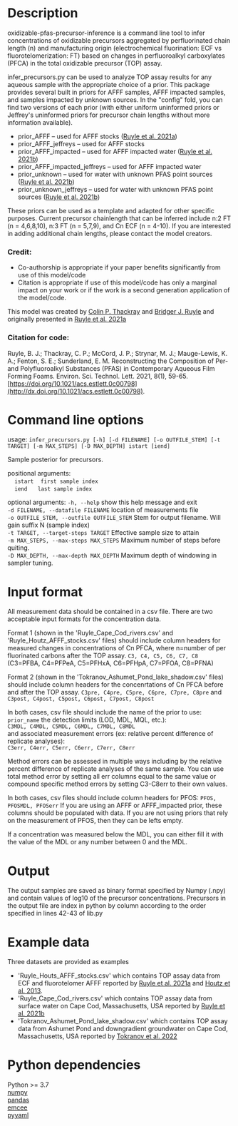 # Description
oxidizable-pfas-precursor-inference is a command line tool to infer concentrations of oxidizable
precursors aggregated by perfluorinated chain length (n) and manufacturing
origin (electrochemical fluorination: ECF vs fluorotelomerization: FT) based
on changes in perfluoroalkyl carboxylates (PFCA) in the total oxidizable
precursor (TOP) assay.

infer_precursors.py can be used to analyze TOP assay results for any aqueous
sample with the appropriate choice of a prior. This package
provides several built in priors for AFFF samples, AFFF impacted samples, and
samples impacted by unknown sources. In the "config" fold, you can find two
versions of each prior (with either uniform uninformed priors or Jeffrey's
uninformed priors for precursor chain lengths without more information
available).
  * prior_AFFF – used for AFFF stocks ([Ruyle et al. 2021a](http://dx.doi.org/10.1021/acs.estlett.0c00798))
  * prior_AFFF_jeffreys – used for AFFF stocks
  * prior_AFFF_impacted – used for AFFF impacted water ([Ruyle et al. 2021b](http://dx.doi.org/10.1021/acs.est.0c07296))
  * prior_AFFF_impacted_jeffreys – used for AFFF impacted water
  * prior_unknown – used for water with unknown PFAS point sources ([Ruyle et al. 2021b](http://dx.doi.org/10.1021/acs.est.0c07296))  
  * prior_unknown_jeffreys – used for water with unknown PFAS point sources ([Ruyle et al. 2021b](http://dx.doi.org/10.1021/acs.est.0c07296))  

These priors can be used as a template and adapted for other specific purposes.
Current precursor chainlength that can be inferred include n:2 FT (n = 4,6,8,10),
n:3 FT (n = 5,7,9), and Cn ECF (n = 4-10). If you are interested in adding additional
chain lengths, please contact the model creators.

### Credit:
  * Co-authorship is appropriate if your paper benefits significantly from use
  of this model/code  
  * Citation is appropriate if use of this model/code has only a marginal impact
  on your work or if the work is a second generation application of the model/code.

This model was created by
[Colin P. Thackray](https://scholar.harvard.edu/thackray/about) and
[Bridger J. Ruyle](https://scholar.harvard.edu/ruyle) and originally
presented in [Ruyle et al. 2021a](http://dx.doi.org/10.1021/acs.estlett.0c00798)

### Citation for code:

Ruyle, B. J.; Thackray, C. P.; McCord, J. P.; Strynar, M. J.; Mauge-Lewis, K. A.; Fenton, S. E.; Sunderland, E. M. Reconstructing the Composition of Per- and Polyfluoroalkyl Substances (PFAS) in Contemporary Aqueous Film Forming Foams. Environ. Sci. Technol. Lett. 2021, 8(1), 59-65. [https://doi.org/10.1021/acs.estlett.0c00798](http://dx.doi.org/10.1021/acs.estlett.0c00798).

# Command line options
usage: `infer_precursors.py [-h] [-d FILENAME] [-o OUTFILE_STEM] [-t TARGET] [-m MAX_STEPS] [-D MAX_DEPTH] istart [iend]`

Sample posterior for precursors.

positional arguments:  
&nbsp;&nbsp;&nbsp;&nbsp;`istart`&nbsp;&nbsp;&nbsp;&nbsp;`first sample index`  
&nbsp;&nbsp;&nbsp;&nbsp;`iend`&nbsp;&nbsp;&nbsp;&nbsp;&nbsp;&nbsp;`last sample index`

optional arguments:
  `-h, --help`            show this help message and exit  
  `-d FILENAME, --datafile FILENAME`
                        location of measurements file  
  `-o OUTFILE_STEM, --outfile OUTFILE_STEM`
                        Stem for output filename. Will gain suffix N (sample index)  
  `-t TARGET, --target-steps TARGET`
                        Effective sample size to attain  
  `-m MAX_STEPS, --max-steps MAX_STEPS`
                        Maximum number of steps before quiting.  
  `-D MAX_DEPTH, --max-depth MAX_DEPTH`
                        Maximum depth of windowing in sampler tuning.  

# Input format
All measurement data should be contained in a csv file. There are two acceptable
input formats for the concentration data.

Format 1 (shown in the 'Ruyle_Cape_Cod_rivers.csv' and 'Ruyle_Houtz_AFFF_stocks.csv'
files) should include column headers for measured changes in concentrations of
Cn PFCA, where n=number of per fluorinated carbons after the TOP assay.
`C3, C4, C5, C6, C7, C8`  
(C3=PFBA, C4=PFPeA, C5=PFHxA, C6=PFHpA, C7=PFOA, C8=PFNA)  

Format 2 (shown in the 'Tokranov_Ashumet_Pond_lake_shadow.csv'
files) should include column headers for the concenrtations of Cn PFCA before
and after the TOP assay.
`C3pre, C4pre, C5pre, C6pre, C7pre, C8pre`
and
`C3post, C4post, C5post, C6post, C7post, C8post`

In both cases, csv file should include the name of the prior to use:  
`prior_name`
the detection limits (LOD, MDL, MQL, etc.):  
`C3MDL, C4MDL, C5MDL, C6MDL, C7MDL, C8MDL`  
and associated measurement errors (ex: relative percent difference of replicate analyses):  
`C3err, C4err, C5err, C6err, C7err, C8err`  

Method errors can be assessed in multiple ways including by the relative percent difference of replicate analyses of the same sample. You can use total method error by setting all err columns equal to the same value or compound specific method errors by
setting C3-C8err to their own values.

In both cases, csv files should include column headers for PFOS:
`PFOS, PFOSMDL, PFOSerr`
If you are using an AFFF or AFFF_impacted prior, these columns should be
populated with data. If you are not using priors that rely on the measurement of
PFOS, then they can be lefts empty.

If a concentration was measured below the MDL, you can either fill it with the
value of the MDL or any number between 0 and the MDL.

# Output
The output samples are saved as binary format specified by Numpy (.npy)
and contain values of log10 of the precursor concentrations. Precursors in the
output file are index in python by column according to the order specified in
lines 42-43 of lib.py

# Example data
Three datasets are provided as examples
* 'Ruyle_Houts_AFFF_stocks.csv' which contains TOP assay data from ECF and fluorotelomer AFFF
reported by [Ruyle et al. 2021a](http://dx.doi.org/10.1021/acs.estlett.0c00798) and
[Houtz et al. 2013](https://doi.org/10.1021/es4018877).
* 'Ruyle_Cape_Cod_rivers.csv' which contains TOP assay data from surface water on Cape
Cod, Massachusetts, USA reported by [Ruyle et al. 2021b](http://dx.doi.org/10.1021/acs.est.0c07296)
* 'Tokranov_Ashumet_Pond_lake_shadow.csv' which contains TOP assay data from Ashumet Pond and downgradient groundwater on Cape
Cod, Massachusetts, USA reported by [Tokranov et al. 2022](http://xlink.rsc.org/?DOI=D1EM00329A)

# Python dependencies
Python >= 3.7  
[numpy](https://numpy.org/doc/stable/user/install.html)  
[pandas](https://pandas.pydata.org/pandas-docs/stable/getting_started/install.html)  
[emcee](https://emcee.readthedocs.io/en/stable/user/install/)  
[pyyaml](https://pypi.org/project/PyYAML/)

